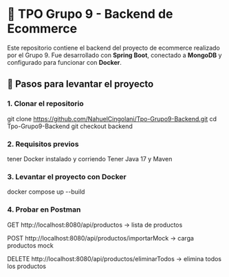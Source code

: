 # 🛒 TPO Grupo 9 - Backend de Ecommerce
Este repositorio contiene el backend del proyecto de ecommerce realizado por el Grupo 9. 
Fue desarrollado con **Spring Boot**, conectado a **MongoDB** y configurado para funcionar con **Docker**.

## 🔧 Pasos para levantar el proyecto

### 1. Clonar el repositorio
git clone https://github.com/NahuelCingolani/Tpo-Grupo9-Backend.git
cd Tpo-Grupo9-Backend
git checkout backend

### 2. Requisitos previos 
tener Docker instalado y corriendo 
Tener Java 17 y Maven 

### 3. Levantar el proyecto con Docker
docker compose up --build

### 4. Probar en Postman 
GET http://localhost:8080/api/productos → lista de productos

POST http://localhost:8080/api/productos/importarMock → carga productos mock

DELETE http://localhost:8080/api/productos/eliminarTodos → elimina todos los productos
